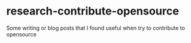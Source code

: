 # research-contribute-opensource
Some writing or blog posts that I found useful when try to contribute to opensource
